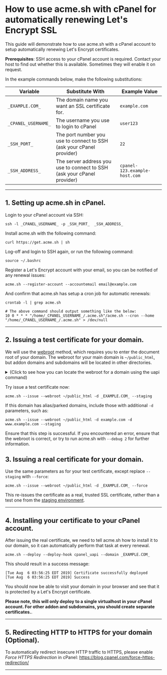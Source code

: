 # How to use acme.sh with cPanel for automatically renewing Let's Encrypt SSL 
This guide will demonstrate how to use acme.sh with a cPanel account to setup automatically renewing Let's Encrypt certificates.

**Prerequisites**: SSH access to your cPanel account is required. Contact your host to find out whether this is available. Sometimes they will enable it on request.

In the example commands below, make the following substitutions:

| Variable | Substitute With | Example Value |
|----------|-----------------|---------------|
| `_EXAMPLE.COM_` | The domain name you want an SSL certificate for. | `example.com` |
| `_CPANEL_USERNAME_` | The username you use to login to cPanel | `user123` |
| `_SSH_PORT_` | The port number you use to connect to SSH (ask your cPanel provider) | `22` |
| `_SSH_ADDRESS_` | The server address you use to connect to SSH (ask your cPanel provider) | `cpanel-123.example-host.com` |


***

## 1. Setting up acme.sh in cPanel.

Login to your cPanel account via SSH:

    ssh -l _CPANEL_USERNAME_ -p _SSH_PORT_  _SSH_ADDRESS_

Install acme.sh with the following command:

    curl https://get.acme.sh | sh

Log-off and login to SSH again, or run the following command:

    source ~/.bashrc

Register a Let's Encrypt account with your email, so you can be notified of any renewal issues:

    acme.sh --register-account --accountemail email@example.com

And confirm that acme.sh has setup a cron job for automatic renewals:

    crontab -l | grep acme.sh
    
    # The above command should output something like the below:
    10 0 * * * "/home/_CPANEL_USERNAME_/.acme.sh"/acme.sh --cron --home "/home/_CPANEL_USERNAME_/.acme.sh" > /dev/null

***

## 2. Issuing a test certificate for your domain.
We will use the [webroot](https://github.com/Neilpang/acme.sh/wiki/How-to-issue-a-cert#1-webroot-mode) method, which requires you to enter the document root of your domain. The webroot for your main domain is `~/public_html`, but addon domains and subdomains will be located in other directories.

<details>
<summary>(Click to see how you can locate the webroot for a domain using the uapi command)</summary>

    uapi DomainInfo single_domain_data domain=_EXAMPLE.COM_ | grep documentroot

</details>

Try issue a test certificate now:

    acme.sh --issue --webroot ~/public_html -d _EXAMPLE.COM_ --staging

If this domain has alias/parked domains, include those with additional `-d` parameters, such as:

    acme.sh --issue --webroot ~/public_html -d example.com -d www.example.com --staging

Ensure that this step is successful. If you encountered an error, ensure that the webroot is correct, or try to run acme.sh with `--debug 2` for further information.


## 3. Issuing a real certificate for your domain.
Use the same parameters as for your test certificate, except replace `--staging` with `--force`:

    acme.sh --issue --webroot ~/public_html -d _EXAMPLE.COM_ --force

This re-issues the certificate as a real, trusted SSL certificate, rather than a test one from the [staging environment](https://letsencrypt.org/docs/staging-environment/).

***

## 4. Installing your certificate to your cPanel account.

After issuing the real certificate, we need to tell acme.sh how to install it to our domain, so it can automatically perform that task at every renewal.

    acme.sh --deploy --deploy-hook cpanel_uapi --domain _EXAMPLE.COM_

This should result in a success message:

    [Tue Aug  6 03:56:25 EDT 2019] Certificate successfully deployed
    [Tue Aug  6 03:56:25 EDT 2019] Success

You should now be able to visit your domain in your browser and see that it is protected by a Let's Encrypt certificate.

**Please note, this will only deploy to a single virtualhost in your cPanel account. For other addon and subdomains, you should create separate certificates.**.

***

## 5. Redirecting HTTP to HTTPS for your domain (Optional).
To automatically redirect insecure HTTP traffic to HTTPS, please enable *Force HTTPS Redirection* in cPanel: https://blog.cpanel.com/force-https-redirection/

***
